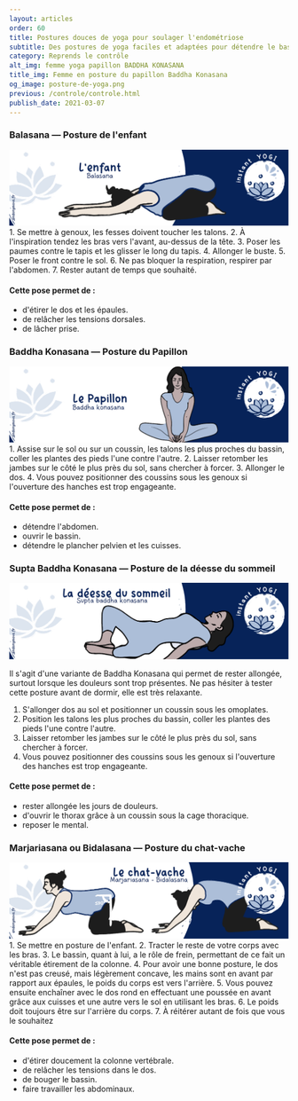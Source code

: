 ```yaml
---
layout: articles
order: 60
title: Postures douces de yoga pour soulager l'endométriose
subtitle: Des postures de yoga faciles et adaptées pour détendre le bassin et l'abdomen.
category: Reprends le contrôle
alt_img: femme yoga papillon BADDHA KONASANA
title_img: Femme en posture du papillon Baddha Konasana
og_image: posture-de-yoga.png
previous: /controle/controle.html
publish_date: 2021-03-07
---
```

### Balasana — Posture de l'enfant
<img src="/assets/images/schema/balasana.png" title="posture de l'enfant" alt="Balasana, posture de l'enfant, yoga, endobujo, endométriose, règles" class="img-fluid">
1. Se mettre à genoux, les fesses doivent toucher les talons.
2. À l'inspiration tendez les bras vers l'avant, au-dessus de la tête.
3. Poser les paumes contre le tapis et les glisser le long du tapis.
4. Allonger le buste.
5. Poser le front contre le sol.
6. Ne pas bloquer la respiration, respirer par l'abdomen.
7. Rester autant de temps que souhaité.

#### Cette pose permet de :
- d'étirer le dos et les épaules.
- de relâcher les tensions dorsales.
- de lâcher prise.

### Baddha Konasana — Posture du Papillon
<img src="/assets/images/schema/baddha-konasana.png" title="posture du Papillon" alt="Baddha Konasana, posture du Papillon, yoga, endobujo, endométriose, règles" class="img-fluid">
1. Assise sur le sol ou sur un coussin, les talons les plus proches du bassin, coller les plantes des pieds l'une contre l'autre.
2. Laisser retomber les jambes sur le côté le plus près du sol, sans chercher à forcer.
3. Allonger le dos.
4. Vous pouvez positionner des coussins sous les genoux si l'ouverture des hanches est trop engageante.

#### Cette pose permet de :
- détendre l'abdomen.
- ouvrir le bassin.
- détendre le plancher pelvien et les cuisses.

### Supta Baddha Konasana — Posture de la déesse du sommeil
<img src="/assets/images/schema/supta-baddha-konasana.png" title="posture de la déesse du sommeil" alt="Supta Baddha Konasana, posture de la déesse du sommeil, yoga, endobujo, endométriose, règles" class="img-fluid">

Il s'agit d'une variante de Baddha Konasana qui permet de rester allongée, surtout lorsque les douleurs sont trop présentes. Ne pas hésiter à tester cette posture avant de dormir, elle est très relaxante.
1. S'allonger dos au sol et positionner un coussin sous les omoplates.
2. Position les talons les plus proches du bassin, coller les plantes des pieds l'une contre l'autre.
3. Laisser retomber les jambes sur le côté le plus près du sol, sans chercher à forcer.
4. Vous pouvez positionner des coussins sous les genoux si l'ouverture des hanches est trop engageante.

#### Cette pose permet de :
- rester allongée les jours de douleurs.
- d'ouvrir le thorax grâce à un coussin sous la cage thoracique.
- reposer le mental.

### Marjariasana ou Bidalasana — Posture du chat-vache
<img src="/assets/images/schema/bidalasana.png" title="posture du chat-vache" alt="Bidalasana, Marjariasana, posture du chat-vache, yoga, endobujo, endométriose, règles" class="img-fluid">
1. Se mettre en posture de l'enfant.
2. Tracter le reste de votre corps avec les bras.
3. Le bassin, quant à lui, a le rôle de frein, permettant de ce fait un véritable étirement de la colonne.
4. Pour avoir une bonne posture, le dos n'est pas creusé, mais légèrement concave, les mains sont en avant par rapport aux épaules, le poids du corps est vers l'arrière.
5. Vous pouvez ensuite enchaîner avec le dos rond en effectuant une poussée en avant grâce aux cuisses et une autre vers le sol en utilisant les bras.
6. Le poids doit toujours être sur l'arrière du corps.
7. À réitérer autant de fois que vous le souhaitez

#### Cette pose permet de :
- d'étirer doucement la colonne vertébrale.
- de relâcher les tensions dans le dos.
- de bouger le bassin.
- faire travailler les abdominaux.